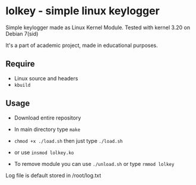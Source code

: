 # lolkey - simple linux keylogger
Simple keylogger made as Linux Kernel Module. Tested with kernel 3.20 on Debian 7(sid)

It's a part of academic project, made in educational purposes.

## Require
 * Linux source and headers
 * ```kbuild```

## Usage
* Download entire repository
* In main directory type ```make```
* ```chmod +x ./load.sh``` then just type ```./load.sh```
* or use ```insmod lolkey.ko```

* To remove module you can use ```./unload.sh``` or type ```rmmod lolkey```

Log file is default stored in /root/log.txt
